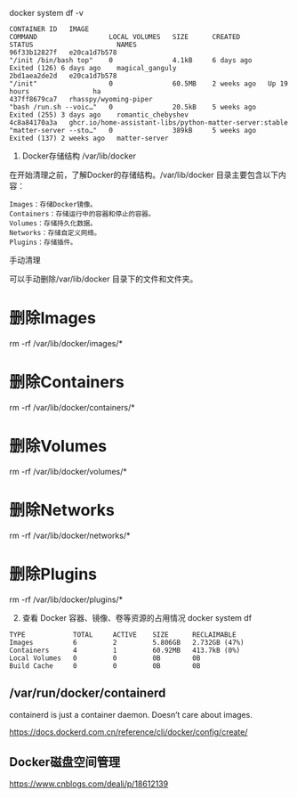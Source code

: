 
docker system df -v 

~~~
CONTAINER ID   IMAGE                                                     COMMAND                  LOCAL VOLUMES   SIZE      CREATED       STATUS                     NAMES
96f33b12827f   e20ca1d7b578                                              "/init /bin/bash top"    0               4.1kB     6 days ago    Exited (126) 6 days ago    magical_ganguly
2bd1aea2de2d   e20ca1d7b578                                              "/init"                  0               60.5MB    2 weeks ago   Up 19 hours                ha
437ff8679ca7   rhasspy/wyoming-piper                                     "bash /run.sh --voic…"   0               20.5kB    5 weeks ago   Exited (255) 3 days ago    romantic_chebyshev
4c8a84170a3a   ghcr.io/home-assistant-libs/python-matter-server:stable   "matter-server --sto…"   0               389kB     5 weeks ago   Exited (137) 2 weeks ago   matter-server

~~~


1. Docker存储结构 /var/lib/docker

在开始清理之前，了解Docker的存储结构。/var/lib/docker 目录主要包含以下内容：
~~~
Images：存储Docker镜像。
Containers：存储运行中的容器和停止的容器。
Volumes：存储持久化数据。
Networks：存储自定义网络。
Plugins：存储插件。
~~~

手动清理

可以手动删除/var/lib/docker 目录下的文件和文件夹。

# 删除Images
rm -rf /var/lib/docker/images/*

# 删除Containers
rm -rf /var/lib/docker/containers/*

# 删除Volumes
rm -rf /var/lib/docker/volumes/*

# 删除Networks
rm -rf /var/lib/docker/networks/*

# 删除Plugins
rm -rf /var/lib/docker/plugins/*


2. 查看 Docker 容器、镜像、卷等资源的占用情况
docker system df

~~~
TYPE            TOTAL     ACTIVE    SIZE      RECLAIMABLE
Images          6         2         5.806GB   2.732GB (47%)
Containers      4         1         60.92MB   413.7kB (0%)
Local Volumes   0         0         0B        0B
Build Cache     0         0         0B        0B

~~~



## /var/run/docker/containerd

containerd is just a container daemon. Doesn’t care about images.



https://docs.dockerd.com.cn/reference/cli/docker/config/create/




## Docker磁盘空间管理

https://www.cnblogs.com/deali/p/18612139
